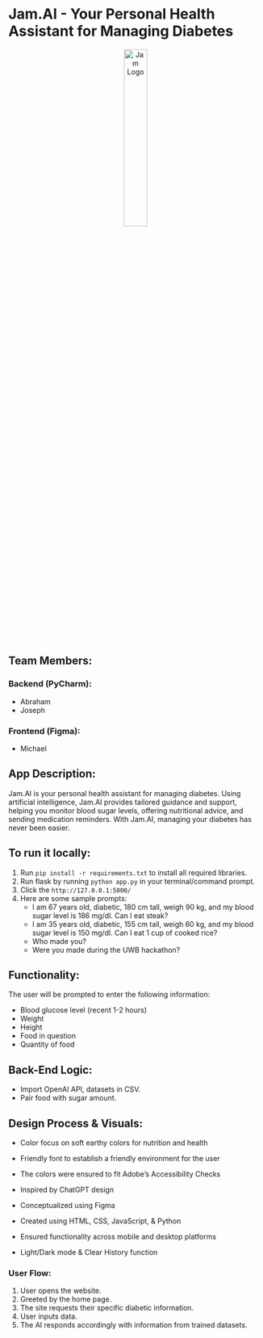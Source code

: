 # Jam.AI - Your Personal Health Assistant for Managing Diabetes
<div style="text-align: center;">
    <img src="https://github.com/JosephDavisC/Jam.AI/assets/93409653/e18e9f32-11e7-4fec-8773-72a718e90cb1" alt="Jam Logo" style="width: 30%;">
</div>


## Team Members:

### Backend (PyCharm):
- Abraham
- Joseph

### Frontend (Figma):
- Michael

## App Description:

Jam.AI is your personal health assistant for managing diabetes. Using artificial intelligence, Jam.AI provides tailored guidance and support, helping you monitor blood sugar levels, offering nutritional advice, and sending medication reminders. With Jam.AI, managing your diabetes has never been easier.

## To run it locally:
1. Run `pip install -r requirements.txt` to install all required libraries.
2. Run flask by running `python app.py` in your terminal/command prompt.
3. Click the `http://127.0.0.1:5000/`
4. Here are some sample prompts:
   - I am 67 years old, diabetic, 180 cm tall, weigh 90 kg, and my blood sugar level is 186 mg/dl. Can I eat steak?
   - I am 35 years old, diabetic, 155 cm tall, weigh 60 kg, and my blood sugar level is 150 mg/dl. Can I eat 1 cup of cooked rice?
   - Who made you?
   - Were you made during the UWB hackathon?



## Functionality:

The user will be prompted to enter the following information:
- Blood glucose level (recent 1-2 hours)
- Weight
- Height
- Food in question
- Quantity of food

## Back-End Logic:

- Import OpenAI API, datasets in CSV.
- Pair food with sugar amount.

## Design Process & Visuals:
- Color focus on soft earthy colors for nutrition and health
- Friendly font to establish a friendly environment for the user 
- The colors were ensured to fit Adobe’s Accessibility Checks

- Inspired by ChatGPT design
- Conceptualized using Figma 
- Created using HTML, CSS, JavaScript, & Python
- Ensured functionality across mobile and desktop platforms
- Light/Dark mode & Clear History function

### User Flow:

1. User opens the website.
2. Greeted by the home page.
3. The site requests their specific diabetic information.
4. User inputs data.
5. The AI responds accordingly with information from trained datasets.
